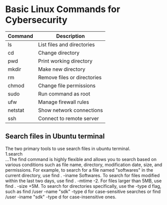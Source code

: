 # Basic Linux Commands for Cybersecurity

| Command | Description |
|---------|-------------|
| ls      | List files and directories |
| cd      | Change directory |
| pwd     | Print working directory |
| mkdir   | Make new directory |
| rm      | Remove files or directories |
| chmod   | Change file permissions |
| sudo    | Run command as root |
| ufw     | Manage firewall rules |
| netstat | Show network connections |
| ssh     | Connect to remote server |

## Search files in Ubuntu terminal

The two primary tools to use search files in ubuntu terminal.<br>
1.search<br>
...The find command is highly flexible and allows you to search based on various conditions such as file name, directory, modification date, size, and permissions. For example, to search for a file named "softwares" in the current directory, use find . -iname Softwares.
 To search for files modified within the last two days, use find . -mtime -2.
 For files larger than 5MB, use find . -size +5M.
 To search for directories specifically, use the -type d flag, such as find /user -name "sdk" -type d for case-sensitive searches or find /user -iname "sdk" -type d for case-insensitive ones.

